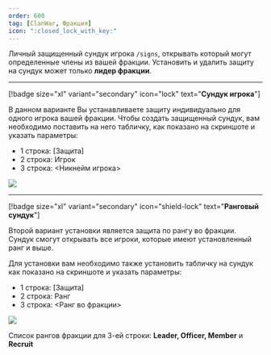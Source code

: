 ```yaml
---
order: 600
tag: [ClanWar, Фракция]
icon: ":closed_lock_with_key:"
---
```


Личный защищенный сундук игрока `/signs`, открывать который могут определенные члены из вашей фракции. Установить и удалить защиту на сундук может только **лидер фракции**.

---

[!badge size="xl" variant="secondary" icon="lock" text="**Сундук игрока**"]

В данном варианте Вы устанавливаете защиту индивидуально для одного игрока вашей фракции. Чтобы создать защищенный сундук, вам необходимо поставить на него табличку, как показано на скриншоте и указать параметры:

- 1 строка: [Защита]
- 2 строка: Игрок
- 3 строка: <Никнейм игрока>

![](https://imgur.com/RTeRYLj.png)

-----
[!badge size="xl" variant="secondary" icon="shield-lock" text="**Ранговый сундук**"]

Второй вариант установки является защита по рангу во фракции. Сундук смогут открывать все игроки, которые имеют установленный ранг и выше.

Для установки вам необходимо также установить табличку на сундук как показано на скриншоте и указать параметры:

- 1 строка: [Защита]
- 2 строка: Ранг
- 3 строка: <Ранг во фракции>

![](https://imgur.com/zLj1yxo.png)

Список рангов фракции для 3-ей строки: **Leader, Officer, Member** и **Recruit**



